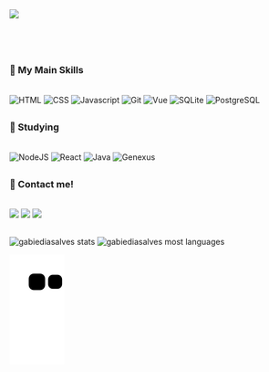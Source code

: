  <img height="550em" src="https://user-images.githubusercontent.com/95694730/211660516-20e493b1-3e2b-4e83-88b2-68c69b040ae1.png"/>

<br><br>

## <h3>🚀 My Main Skills</h3>
<div style="display: inline_block"><br>
 <img alt="HTML" src="https://img.shields.io/badge/HTML5-E34F26?style=for-the-badge&logo=html5&logoColor=white"/>
 <img alt="CSS" src="https://img.shields.io/badge/CSS-4682B4?style=for-the-badge&logo=CSS3&logoColor=white"/>
 <img alt="Javascript" src="https://img.shields.io/badge/JavaScript-F7DF1E?style=for-the-badge&logo=javascript&logoColor=white"/>
 <img alt="Git" src="https://img.shields.io/badge/git%20-%23F05556.svg?&style=for-the-badge&logo=git&logoColor=white"/>
 <img alt="Vue" src="https://img.shields.io/badge/-Vue-3CB371?style=for-the-badge&logo=vue.js&logoColor=DCDCDC"/>
 <img alt="SQLite" src="https://img.shields.io/badge/-SQLite-4682B4?style=for-the-badge&logo=sqlite&logoColor=white"/>
 <img alt="PostgreSQL" src="https://img.shields.io/badge/-postgres-4682B4?style=for-the-badge&logo=postgresql&logoColor=white"/>
</div>

## <h3>🚀 Studying</h3>
<div style="display: inline_block"><br>
 <img alt="NodeJS" src="https://img.shields.io/badge/Node.js-43853D?style=for-the-badge&logo=node.js&logoColor=white"/>
 <img alt="React" src="https://img.shields.io/badge/-React-1e2f4a?style=for-the-badge&logo=react&logoColor=blue"/>
 <img alt="Java" src="https://img.shields.io/badge/-Java-white?style=for-the-badge&logo=java&logoColor=blue"/>
 <img alt="Genexus" src="https://img.shields.io/badge/-genexus-4682B4?style=for-the-badge&logo=genexus&logoColor=white"/>
</div>


## <h3> 💬 Contact me! </h3>
<br>
  <div>
  <a href = "mailto: gabiediasalves@gmail.com"><img src="https://img.shields.io/badge/-Gmail-%23EA4335?style=for-the-badge&logo=gmail&logoColor=white" target="_blank"></a>
  <a href="https://www.linkedin.com/in/vinicius-rc-silva/" target="_blank">
  <a href="https://www.linkedin.com/in/gabrieli-dias-alves-769b7121a/" target="_blank">
  <img src="https://img.shields.io/badge/-LinkedIn-%230077B5?style=for-the-badge&logo=linkedin&logoColor=white" target="_blank"></a>
  <a href="https://www.instagram.com/gabiediasalves/" target="_blank">
  <img src="https://img.shields.io/badge/-Instagram-E4405F?style=for-the-badge&logo=instagram&logoColor=white" target="_blank"></a>
 </div>

##

 <p align="left">
    <img width="450em" src="https://github-readme-stats.vercel.app/api?username=gabiediasalves&theme=synthwave&bg_color=0D1117&title_color=3DDC84&icon_color=3DDC84&show_icons=true&hide_border=true" alt="gabiediasalves stats" />
    <img width="450em" src="https://github-readme-stats.vercel.app/api/top-langs/?username=gabiediasalves&theme=synthwave&bg_color=0D1117&title_color=3DDC84&icon_color=3DDC84&show_icons=true&hide_border=true&layout=compact" alt="gabiediasalves most languages"/>
  <br>
 </p>

![snake gif](https://github.com/gabiediasalves/gabiediasalves/blob/output/github-contribution-grid-snake.svg)
